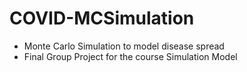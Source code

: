 # COVID-MCSimulation
- Monte Carlo Simulation to model disease spread
- Final Group Project for the course Simulation Model
